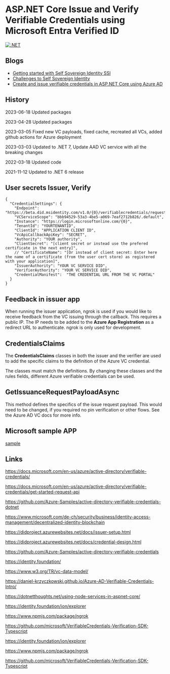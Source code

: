 
# ASP.NET Core Issue and Verify Verifiable Credentials using Microsoft Entra Verified ID 

[![.NET](https://github.com/swiss-ssi-group/AzureADVerifiableCredentialsAspNetCore/actions/workflows/dotnet.yml/badge.svg)](https://github.com/swiss-ssi-group/AzureADVerifiableCredentialsAspNetCore/actions/workflows/dotnet.yml)

## Blogs

- [Getting started with Self Sovereign Identity SSI](https://damienbod.com/2021/03/29/getting-started-with-self-sovereign-identity-ssi/)
- [Challenges to Self Sovereign Identity](https://damienbod.com/2021/10/11/challenges-to-self-sovereign-identity/)
- [Create and issue verifiable credentials in ASP.NET Core using Azure AD](https://damienbod.com/2021/10/25/create-and-issuer-verifiable-credentials-in-asp-net-core-using-azure-ad/)

## History

2023-06-18 Updated packages

2023-04-28 Updated packages

2023-03-05 Fixed new VC payloads, fixed cache, recreated all VCs, added github actions for Azure deployment

2023-03-03 Updated to .NET 7, Update AAD VC service with all the breaking changes

2022-03-18 Updated code 

2021-11-12 Updated to .NET 6 release

## User secrets Issuer, Verify

```
{
  "CredentialSettings": {
    "Endpoint": "https://beta.did.msidentity.com/v1.0/{0}/verifiablecredentials/request",
    "VCServiceScope": "bbb94529-53a3-4be5-a069-7eaf2712b826/.default",
    "Instance": "https://login.microsoftonline.com/{0}",
    "TenantId": "YOURTENANTID",
    "ClientId": "APPLICATION CLIENT ID",
    "VcApiCallbackApiKey": "SECRET",
    "Authority": "YOUR authority",
    "ClientSecret": "[client secret or instead use the prefered certificate in the next entry]",
    // "CertificateName": "[Or instead of client secret: Enter here the name of a certificate (from the user cert store) as registered with your application]",
    "IssuerAuthority": "YOUR VC SERVICE DID",
    "VerifierAuthority": "YOUR VC SERVICE DID",
    "CredentialManifest":  "THE CREDENTIAL URL FROM THE VC PORTAL"
  }
}

```

## Feedback in issuer app

When running the issuer application, ngrok is used if you would like to receive feedback from the VC issuing through the callback. This requires a public IP. The IP needs to be added to the **Azure App Registration** as a redirect URL to authenticate. ngrok is only used for development.

## CredentialsClaims

The **CredentialsClaims** classes in both the issuer and the verifier are used to add the specific claims to the definition of the Azure VC credential.

The classes must match the definitions. By changing these classes and the rules fields, different Azure verifiable credentials can be used.

## GetIssuanceRequestPayloadAsync

This method defines the specifics of the issue request payload. This would need to be changed, if you required no pin verification or other flows. See the Azure AD VC docs for more info.

## Microsoft sample APP 

[sample](https://github.com/Azure-Samples/active-directory-verifiable-credentials-dotnet)

## Links

https://docs.microsoft.com/en-us/azure/active-directory/verifiable-credentials/

https://docs.microsoft.com/en-us/azure/active-directory/verifiable-credentials/get-started-request-api

https://github.com/Azure-Samples/active-directory-verifiable-credentials-dotnet

https://www.microsoft.com/de-ch/security/business/identity-access-management/decentralized-identity-blockchain

https://didproject.azurewebsites.net/docs/issuer-setup.html

https://didproject.azurewebsites.net/docs/credential-design.html

https://github.com/Azure-Samples/active-directory-verifiable-credentials

https://identity.foundation/

https://www.w3.org/TR/vc-data-model/

https://daniel-krzyczkowski.github.io/Azure-AD-Verifiable-Credentials-Intro/

https://dotnetthoughts.net/using-node-services-in-aspnet-core/

https://identity.foundation/ion/explorer

https://www.npmjs.com/package/ngrok

https://github.com/microsoft/VerifiableCredentials-Verification-SDK-Typescript

https://identity.foundation/ion/explorer

https://www.npmjs.com/package/ngrok

https://github.com/microsoft/VerifiableCredentials-Verification-SDK-Typescript
